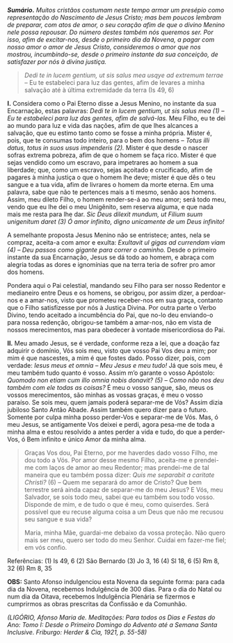 ***Sumário.** Muitos cristãos costumam neste tempo armar um presépio como representação do Nascimento de Jesus Cristo; mas bem poucos lembram de preparar, com atos de amor, o seu coração afim de que o divino Menino nele possa repousar. Do número destes também nós queremos ser. Por isso, afim de excitar-nos, desde o primeiro dia da Novena, a pagar com nosso amor o amor de Jesus Cristo, consideremos o amor que nos mostrou, incumbindo-se, desde o primeiro instante da sua conceição, de satisfazer por nós à divina justiça.*

> *Dedi te in lucem gentium, ut sis salus mea usqye ad extremum terrae* – Eu te estabeleci para luz das gentes, afim de levares a minha salvação até à última extremidade da terra (Is 49, 6)

**I.** Considera como o Pai Eterno disse a Jesus Menino, no instante da sua Encarnação, estas palavras: *Dedi te in lucem gentium, ut sis salus mea (1) – Eu te estabeleci para luz das gentes, afim de salvá-las.* Meu Filho, eu te dei ao mundo para luz e vida das nações, afim de que lhes alcances a salvação, que eu estimo tanto como se fosse a minha própria. Mister é, pois, que te consumas todo inteiro, para o bem dos homens – *Totus illi datus, totus in suos usus impenderis (2).* Mister é que desde o nascer sofras extrema pobreza, afim de que o homem se faça rico. Mister é que sejas vendido como um escravo, para impetrares ao homem a sua liberdade; que, como um escravo, sejas açoitado e crucificado, afim de pagares à minha justiça o que o homem lhe deve; mister é que dês o teu sangue e a tua vida, afim de livrares o homem da morte eterna. Em uma palavra, sabe que não te pertences mais a ti mesmo, senão aos homens. Assim, meu dileto Filho, o homem render-se-á ao meu amor; será todo meu, vendo que eu lhe dei o meu Unigênito, sem reserva alguma, e que nada mais me resta para lhe dar. *Sic Deus dilexit mundum, ut Filium suum unigenitum daret (3) Ó amor infinito, digno unicamente de um Deus infinito!*

A semelhante proposta Jesus Menino não se entristece; antes, nela se compraz, aceita-a com amor e exulta: *Exultavit ul gigas ad currendam viam (4) – Deu passos como gigante para correr o caminho.* Desde o primeiro instante da sua Encarnação, Jesus se dá todo ao homem, e abraça com alegria todas as dores e ignomínias que na terra teria de sofrer pro amor dos homens.

Pondera aqui o Pai celestial, mandando seu Filho para ser nosso Redentor e medianeiro entre Deus e os homens, se obrigou, por assim dizer, a perdoar-nos e a amar-nos, visto que prometeu receber-nos em sua graça, contanto que o Filho satisfizesse por nós à Justiça Divina. Por outra parte o Verbo Divino, tendo aceitado a incumbência do Pai, que no-lo deu enviando-o para nossa redenção, obrigou-se também a amar-nos, não em vista de nossos merecimentos, mas para obedecer à vontade misericordiosa do Pai.

**II.** Meu amado Jesus, se é verdade, conforme reza a lei, que a doação faz adquirir o domínio, Vós sois meu, visto que vosso Pai Vos deu a mim; por mim é que nascestes, a mim é que fostes dado. Posso dizer, pois, com verdade: *Iesus meus et omnia – Meu Jesus e meu tudo!* Já que sois meu, é meu também tudo quanto é vosso. Assim m’o garante o vosso Apóstolo: *Quomodo non etiam cum illo omnia nobis donavit? (5) – Como não nos deu também com ele todas as coisas?* É meu o vosso sangue, são, meus os vossos merecimentos, são minhas as vossas graças, é meu o vosso paraíso. Se sois meu, quem jamais poderá separar-me de Vós? Assim dizia jubiloso Santo Antão Abade. Assim também quero dizer para o futuro. Somente por culpa minha posso perder-Vos e separar-me de Vós. Mas, ó meu Jesus, se antigamente Vos deixei e perdi, agora pesa-me de toda a minha alma e estou resolvido a antes perder a vida e tudo, do que a perder-Vos, ó Bem infinito e único Amor da minha alma.

> Graças Vos dou, Pai Eterno, por me haverdes dado vosso Filho, me dou todo a Vós. Por amor desse mesmo Filho, aceita-me e prendei-me com laços de amor ao meu Redentor; mas prendei-me de tal maneira que eu também possa dizer: *Quis me separabit a caritate Christi?* (6) – Quem me separará do amor de Cristo? Que bem terrestre será ainda capaz de separar-me do meu Jesus? E Vós, meu Salvador, se sois todo meu, sabei que eu também sou todo vosso. Disponde de mim, e de tudo o que é meu, como quiserdes. Será possível que eu recuse alguma coisa a um Deus que não me recusou seu sangue e sua vida?
>
> Maria, minha Mãe, guardai-me debaixo da vossa proteção. Não quero mais ser meu, quero ser todo do meu Senhor. Cuidai em fazer-me fiel; em vós confio.

Referências: (1) Is 49, 6 (2) São Bernardo (3) Jo 3, 16 (4) Sl 18, 6 (5) Rm 8, 32 (6) Rm 8, 35

**OBS:** Santo Afonso indulgenciou esta Novena da seguinte forma: para cada dia da Novena, recebemos Indulgência de 300 dias. Para o dia do Natal ou num dia da Oitava, recebemos Indulgência Plenária se fizermos e cumprirmos as obras prescritas da Confissão e da Comunhão.

*(LIGÓRIO, Afonso Maria de. Meditações: Para todos os Dias e Festas do Ano: Tomo I: Desde o Primeiro Domingo do Advento até a Semana Santa Inclusive. Friburgo: Herder & Cia, 1921, p. 55-58)*
